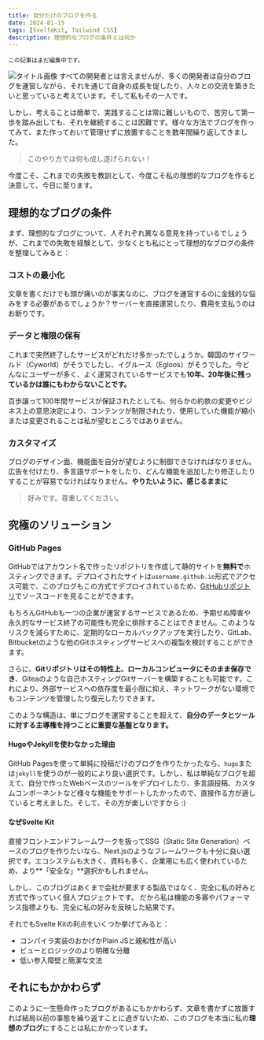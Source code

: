 ```yaml
---
title: 自分だけのブログを作る
date: 2024-01-15
tags: [SvelteKit, Tailwind CSS]
description: 理想的なブログの条件とは何か
---
```

```text
この記事はまだ編集中です。
```
![タイトル画像](/posts/image.png)
すべての開発者とは言えませんが、多くの開発者は自分のブログを運営しながら、それを通じて自身の成長を促したり、人々との交流を築きたいと思っていると考えています。そして私もその一人です。

しかし、考えることは簡単で、実践することは常に難しいもので、苦労して第一歩を踏み出しても、それを継続することは困難です。様々な方法でブログを作ってみて、また作っておいて管理せずに放置することを数年間繰り返してきました。

> このやり方では何も成し遂げられない！

今度こそ、これまでの失敗を教訓として、今度こそ私の理想的なブログを作ると決意して、今日に至ります。

## 理想的なブログの条件
まず、理想的なブログについて、人それぞれ異なる意見を持っているでしょうが、これまでの失敗を経験として、少なくとも私にとって理想的なブログの条件を整理してみると：

### コストの最小化
文章を書くだけでも頭が痛いのが事実なのに、ブログを運営するのに金銭的な悩みをする必要があるでしょうか？サーバーを直接運営したり、費用を支払うのはお断りです。

### データと権限の保有
これまで突然終了したサービスがどれだけ多かったでしょうか。韓国のサイワールド（Cyworld）がそうでしたし、イグルース（Egloos）がそうでした。今どんなにユーザーが多く、よく運営されているサービスでも**10年、20年後に残っているかは誰にもわからないことです。**

百歩譲って100年間サービスが保証されたとしても、何らかの約款の変更やビジネス上の意思決定により、コンテンツが制限されたり、使用していた機能が縮小または変更されることは私が望むところではありません。

### カスタマイズ

ブログのデザイン面、機能面を自分が望むように制御できなければなりません。広告を付けたり、多言語サポートをしたり、どんな機能を追加したり修正したりすることが容易でなければなりません。**やりたいように、感じるままに**
> 好みです。尊重してください。

## 究極のソリューション

### GitHub Pages
GitHubではアカウント名で作ったリポジトリを作成して静的サイトを**無料で**ホスティングできます。デプロイされたサイトは`username.github.io`形式でアクセス可能で、このブログもこの方式でデプロイされているため、[GitHubリポジトリ](https://github.com/ironpark/ironpark.github.io/)でソースコードを見ることができます。

もちろんGitHubも一つの企業が運営するサービスであるため、予期せぬ障害や永久的なサービス終了の可能性も完全に排除することはできません。このようなリスクを減らすために、定期的なローカルバックアップを実行したり、GitLab、Bitbucketのような他のGitホスティングサービスへの複製を検討することができます。

さらに、**Gitリポジトリはその特性上、ローカルコンピュータにそのまま保存でき**、Giteaのような自己ホスティングGitサーバーを構築することも可能です。これにより、外部サービスへの依存度を最小限に抑え、ネットワークがない環境でもコンテンツを管理したり復元したりできます。

このような構造は、単にブログを運営することを超えて、**自分のデータとツールに対する主導権を持つことに重要な基盤となります。**

#### HugoやJekyllを使わなかった理由

GitHub Pagesを使って単純に投稿だけのブログを作りたかったなら、`hugo`または`jekyll`を使うのが一般的により良い選択です。しかし、私は単純なブログを超えて、自分で作ったWebベースのツールをデプロイしたり、多言語投稿、カスタムコンポーネントなど様々な機能をサポートしたかったので、直接作る方が適していると考えました。そして、その方が楽しいですから :)

#### なぜSvelte Kit

直接フロントエンドフレームワークを扱ってSSG（Static Site Generation）ベースのブログを作りたいなら、Next.jsのようなフレームワークも十分に良い選択です。エコシステムも大きく、資料も多く、企業用にも広く使われているため、より**「安全な」**選択かもしれません。

しかし、このブログはあくまで会社が要求する製品ではなく、完全に私の好みと方式で作っていく個人プロジェクトです。
だから私は機能の多寡やパフォーマンス指標よりも、完全に私の好みを反映した結果です。

それでもSvelte Kitの利点をいくつか挙げてみると：
- コンパイラ実装のおかげかPlain JSと親和性が高い
- ビューとロジックのより明確な分離
- 低い参入障壁と簡潔な文法

## それにもかかわらず

このように一生懸命作ったブログがあるにもかかわらず、文章を書かずに放置すれば結局以前の事態を繰り返すことに過ぎないため、このブログを本当に私の**理想のブログ**にすることは私にかかっています。